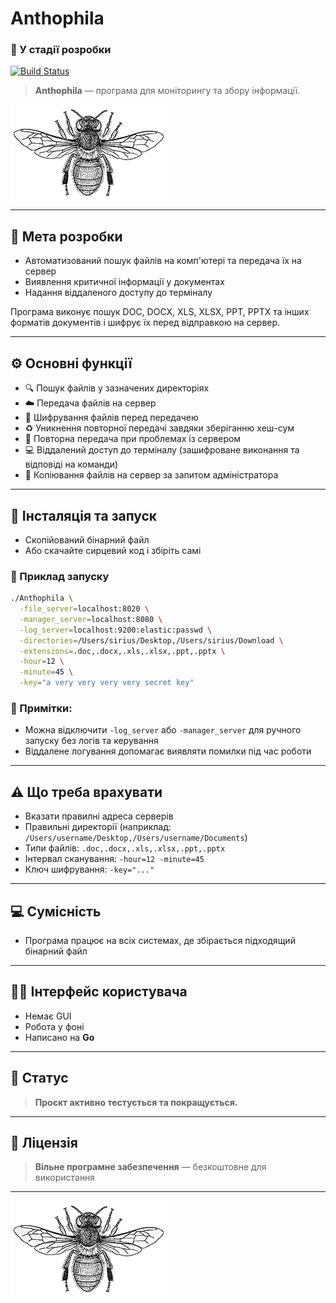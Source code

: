 # Anthophila

### 🚧 У стадії розробки

[![Build Status](https://travis-ci.org/joemccann/dillinger.svg?branch=master)](https://github.com/rifatismailov/Anthophila)

> **Anthophila** — програма для моніторингу та збору інформації.

![Logo](https://github.com/rifatismailov/Anthophila/blob/master/Anthophila.gif)

---

## 🌟 Мета розробки

* Автоматизований пошук файлів на комп'ютері та передача їх на сервер
* Виявлення критичної інформації у документах
* Надання віддаленого доступу до терміналу

Програма виконує пошук DOC, DOCX, XLS, XLSX, PPT, PPTX та інших форматів документів і шифрує їх перед відправкою на сервер.

---

## ⚙️ Основні функції

* 🔍 Пошук файлів у зазначених директоріях
* ☁️ Передача файлів на сервер
* 🔐 Шифрування файлів перед передачею
* ♻️ Уникнення повторної передачі завдяки зберіганню хеш-сум
* 🔁 Повторна передача при проблемах із сервером
* 💻 Віддалений доступ до терміналу (зашифроване виконання та відповіді на команди)
* 📅 Копіювання файлів на сервер за запитом адміністратора

---

## 💪 Інсталяція та запуск

* Скопійований бінарний файл
* Або скачайте сирцевий код і збіріть самі

### 🔧 Приклад запуску

```bash
./Anthophila \
  -file_server=localhost:8020 \
  -manager_server=localhost:8080 \
  -log_server=localhost:9200:elastic:passwd \
  -directories=/Users/sirius/Desktop,/Users/sirius/Download \
  -extensions=.doc,.docx,.xls,.xlsx,.ppt,.pptx \
  -hour=12 \
  -minute=45 \
  -key="a very very very very secret key"
```

### 📂 Примітки:

* Можна відключити `-log_server` або `-manager_server` для ручного запуску без логів та керування
* Віддалене логування допомагає виявляти помилки під час роботи

---

## ⚠️ Що треба врахувати

* Вказати правилні адреса серверів
* Правильні директорії (наприклад: `/Users/username/Desktop,/Users/username/Documents`)
* Типи файлів: `.doc,.docx,.xls,.xlsx,.ppt,.pptx`
* Інтервал сканування: `-hour=12 -minute=45`
* Ключ шифрування: `-key="..."`

---

## 💻 Сумісність

* Програма працює на всіх системах, де збірається підходящий бінарний файл

---

## 🧑‍💻 Інтерфейс користувача

* Немає GUI
* Робота у фоні
* Написано на **Go**

---

## 📅 Статус

> **Проєкт активно тестується та покращується.**

---

## 📄 Ліцензія

> **Вільне програмне забезпечення** — безкоштовне для використання

---

![Logo](https://github.com/rifatismailov/Anthophila/blob/master/Anthophila.gif)
